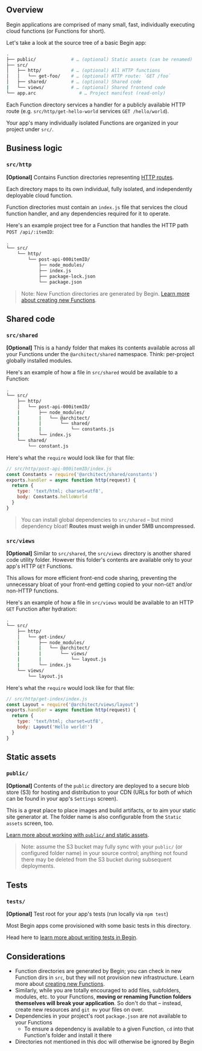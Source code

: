 ## Overview

Begin applications are comprised of many small, fast, individually executing cloud functions (or Functions for short).

Let's take a look at the source tree of a basic Begin app:

```bash
.
├── public/             # … (optional) Static assets (can be renamed)
├── src/
│   ├── http/           # … (optional) All HTTP functions
│   │   └── get-foo/    # … (optional) HTTP route: `GET /foo`
│   ├── shared/         # … (optional) Shared code
|   └── views/          # … (optional) Shared frontend code
└── app.arc                # … Project manifest (read-only)
```

Each Function directory services a handler for a publicly available HTTP route (e.g. `src/http/get-hello-world` services `GET /hello/world`).

Your app's many individually isolated Functions are organized in your project under `src/`.


## Business logic

### `src/http`

**[Optional]** Contains Function directories representing [HTTP routes](/en/functions/http/).

Each directory maps to its own individual, fully isolated, and independently deployable cloud function.

Function directories must contain an `index.js` file that services the cloud function handler, and any dependencies required for it to operate.

Here's an example project tree for a Function that handles the HTTP path `POST /api/:itemID`:

```bash
.
└── src/
    └── http/
        └── post-api-000itemID/
            ├── node_modules/
            ├── index.js
            ├── package-lock.json
            └── package.json
```

> Note: New Function directories are generated by Begin. [Learn more about creating new Functions](/en/functions/creating-new-functions/).


<!-- TODO multi-runtime update here -->


## Shared code

### `src/shared`

**[Optional]** This is a handy folder that makes its contents available across all your Functions under the `@architect/shared` namespace. Think: per-project globally installed modules.

Here's an example of how a file in `src/shared` would be available to a Function:

```bash
.
└── src/
    ├── http/
    │   └── post-api-000itemID/
    |       ├── node_modules/
    |       |   └── @architect/
    |       |       └── shared/
    |       |           └── constants.js
    |       └── index.js
    └── shared/
        └── constant.js
```

Here's what the `require` would look like for that file:

```js
// src/http/post-api-000itemID/index.js
const Constants = require('@architect/shared/constants')
exports.handler = async function http(request) {
  return {
    type: 'text/html; charset=utf8',
    body: Constants.helloWorld
  }
}
```

> You can install global dependencies to `src/shared` – but mind dependency bloat! **Routes must weigh in under 5MB uncompressed.**


### `src/views`

**[Optional]** Similar to `src/shared`, the `src/views` directory is another shared code utility folder. However this folder's contents are available only to your app's HTTP `GET` Functions.

This allows for more efficient front-end code sharing, preventing the unnecessary bloat of your front-end getting copied to your non-`GET` and/or non-HTTP functions.

Here's an example of how a file in `src/views` would be available to an HTTP `GET` Function after hydration:


```bash
.
└── src/
    ├── http/
    │   └── get-index/
    |       ├── node_modules/
    |       |   └── @architect/
    |       |       └── views/
    |       |           └── layout.js
    |       └── index.js
    └── views/
        └── layout.js
```

Here's what the `require` would look like for that file:

```js
// src/http/get-index/index.js
const Layout = require('@architect/views/layout')
exports.handler = async function http(request) {
  return {
    type: 'text/html; charset=utf8',
    body: Layout('Hello world!')
  }
}
```


## Static assets

### `public/`

**[Optional]** Contents of the `public` directory are deployed to a secure blob store (S3) for hosting and distribution to your CDN (URLs for both of which can be found in your app's `Settings` screen).

This is a great place to place images and build artifacts, or to aim your static site generator at. The folder name is also configurable from the `Static assets` screen, too.

[Learn more about working with `public/` and static assets](/en/getting-started/static-assets/).

> Note: assume the S3 bucket may fully sync with your `public/` (or configured folder name) in your source control; anything not found there may be deleted from the S3 bucket during subsequent deployments.


## Tests

### `tests/`

**[Optional]** Test root for your app's tests (run locally via `npm test`)

Most Begin apps come provisioned with some basic tests in this directory.

Head here to [learn more about writing tests in Begin](/en/getting-started/writing-tests).


## Considerations

- Function directories are generated by Begin; you can check in new Function dirs in `src`, but they will not provision new infrastructure. Learn more about [creating new Functions](/en/functions/creating-new-functions/).
- Similarly, while you are totally encouraged to add files, subfolders, modules, etc. to your Functions, **moving or renaming Function folders themselves will break your application**. So don't do that – instead, create new resources and `git mv` your files on over.
- Dependencies in your project's root `package.json` are not available to your Functions
  - To ensure a dependency is available to a given Function, `cd` into that Function's folder and install it there
- Directories not mentioned in this doc will otherwise be ignored by Begin
